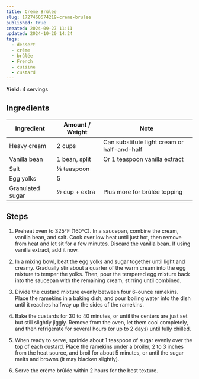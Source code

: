 ```yaml
---
title: Crème Brûlée
slug: 1727460674219-creme-brulee
published: true
created: 2024-09-27 11:11
updated: 2024-10-20 14:24
tags:
  - dessert
  - crème
  - brûlée
  - French
  - cuisine
  - custard
---
```


**Yield:** 4 servings

## Ingredients

| Ingredient       | Amount / Weight | Note                                        |
| ---------------- | --------------- | ------------------------------------------- |
| Heavy cream      | 2 cups          | Can substitute light cream or half-and-half |
| Vanilla bean     | 1 bean, split   | Or 1 teaspoon vanilla extract               |
| Salt             | ⅛ teaspoon      |                                             |
| Egg yolks        | 5               |                                             |
| Granulated sugar | ½ cup + extra   | Plus more for brûlée topping                |

## Steps

1. Preheat oven to 325°F (160°C). In a saucepan, combine the cream, vanilla bean, and salt. Cook over low heat until just hot, then remove from heat and let sit for a few minutes. Discard the vanilla bean. If using vanilla extract, add it now.
2. In a mixing bowl, beat the egg yolks and sugar together until light and creamy. Gradually stir about a quarter of the warm cream into the egg mixture to temper the yolks. Then, pour the tempered egg mixture back into the saucepan with the remaining cream, stirring until combined.

3. Divide the custard mixture evenly between four 6-ounce ramekins. Place the ramekins in a baking dish, and pour boiling water into the dish until it reaches halfway up the sides of the ramekins.

4. Bake the custards for 30 to 40 minutes, or until the centers are just set but still slightly jiggly. Remove from the oven, let them cool completely, and then refrigerate for several hours (or up to 2 days) until fully chilled.

5. When ready to serve, sprinkle about 1 teaspoon of sugar evenly over the top of each custard. Place the ramekins under a broiler, 2 to 3 inches from the heat source, and broil for about 5 minutes, or until the sugar melts and browns (it may blacken slightly).

6. Serve the crème brûlée within 2 hours for the best texture.
